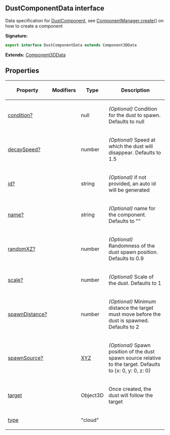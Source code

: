 
## DustComponentData interface

Data specification for [DustComponent](/reference/dustcomponent.md)<!-- -->, see [ComponentManager.create()](/reference/componentmanager/create.md) on how to create a component

**Signature:**

```typescript
export interface DustComponentData extends Component3DData 
```
**Extends:** [Component3DData](/reference/component3ddata.md)

## Properties

<table><thead><tr><th>

Property


</th><th>

Modifiers


</th><th>

Type


</th><th>

Description


</th></tr></thead>
<tbody><tr><td>

[condition?](/reference/dustcomponentdata/condition.md)


</td><td>


</td><td>

null


</td><td>

_(Optional)_ Condition for the dust to spawn. Defaults to null


</td></tr>
<tr><td>

[decaySpeed?](/reference/dustcomponentdata/decayspeed.md)


</td><td>


</td><td>

number


</td><td>

_(Optional)_ Speed at which the dust will disappear. Defaults to 1.5


</td></tr>
<tr><td>

[id?](/reference/dustcomponentdata/id.md)


</td><td>


</td><td>

string


</td><td>

_(Optional)_ if not provided, an auto id will be generated


</td></tr>
<tr><td>

[name?](/reference/dustcomponentdata/name.md)


</td><td>


</td><td>

string


</td><td>

_(Optional)_ name for the component. Defaults to ""


</td></tr>
<tr><td>

[randomXZ?](/reference/dustcomponentdata/randomxz.md)


</td><td>


</td><td>

number


</td><td>

_(Optional)_ Randomness of the dust spawn position. Defaults to 0.9


</td></tr>
<tr><td>

[scale?](/reference/dustcomponentdata/scale.md)


</td><td>


</td><td>

number


</td><td>

_(Optional)_ Scale of the dust. Defaults to 1


</td></tr>
<tr><td>

[spawnDistance?](/reference/dustcomponentdata/spawndistance.md)


</td><td>


</td><td>

number


</td><td>

_(Optional)_ Minimum distance the target must move before the dust is spawned. Defaults to 2


</td></tr>
<tr><td>

[spawnSource?](/reference/dustcomponentdata/spawnsource.md)


</td><td>


</td><td>

[XYZ](/reference/xyz.md)


</td><td>

_(Optional)_ Spawn position of the dust spawn source relative to the target. Defaults to {<!-- -->x: 0, y: 0, z: 0<!-- -->}


</td></tr>
<tr><td>

[target](/reference/dustcomponentdata/target.md)


</td><td>


</td><td>

Object3D


</td><td>

Once created, the dust will follow the target


</td></tr>
<tr><td>

[type](/reference/dustcomponentdata/type.md)


</td><td>


</td><td>

"cloud"


</td><td>


</td></tr>
</tbody></table>
